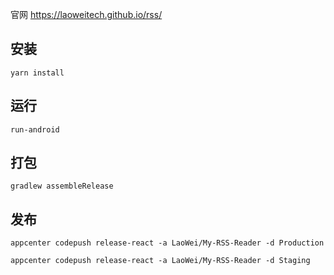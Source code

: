 官网
https://laoweitech.github.io/rss/

## 安装
```
yarn install
```

## 运行
```
run-android
```


## 打包
```
gradlew assembleRelease
```

## 发布
```
appcenter codepush release-react -a LaoWei/My-RSS-Reader -d Production
```

```
appcenter codepush release-react -a LaoWei/My-RSS-Reader -d Staging
```